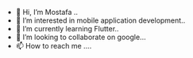 - 👋 Hi, I’m Mostafa ..
- 👀 I’m interested in mobile application development..
- 🌱 I’m currently learning Flutter..
- 💞️ I’m looking to collaborate on google...
- 📫 How to reach me ....
